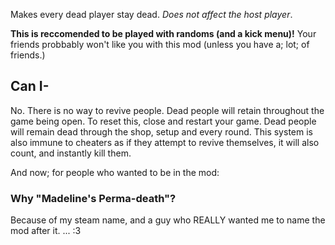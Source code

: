 Makes every dead player stay dead. *Does not affect the host player*.

**This is reccomended to be played with randoms (and a kick menu)!** Your friends probbably won't like you with this mod (unless you have a; lot; of friends.)

## Can I-

No. There is no way to revive people.
Dead people will retain throughout the game being open. To reset this, close and restart your game.
Dead people will remain dead through the shop, setup and every round. This system is also immune to cheaters as if they attempt to revive themselves, it will also count, and instantly kill them.

And now; for people who wanted to be in the mod:


### Why "Madeline's Perma-death"? 

Because of my steam name, and a guy who REALLY wanted me to name the mod after it.
... :3
